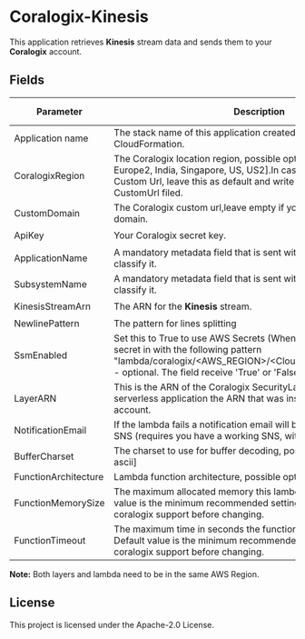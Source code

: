 # Coralogix-Kinesis

This application retrieves **Kinesis** stream data and sends them to your **Coralogix** account.

## Fields

| Parameter | Description | Default Value | Required |
|---|---|---|---|
| Application name | The stack name of this application created via AWS CloudFormation.|  | :heavy_check_mark: |
| CoralogixRegion | The Coralogix location region, possible options are [Europe, Europe2, India, Singapore, US, US2].In case that you want to use Custom Url, leave this as default and write the `Custom Url` in the CustomUrl filed.| Europe | :heavy_check_mark: |
| CustomDomain | The Coralogix custom url,leave empty if you don't use Custom domain.| | |
| ApiKey| Your Coralogix secret key. |  | :heavy_check_mark: |
| ApplicationName | A mandatory metadata field that is sent with each log and helps to classify it.|  | :heavy_check_mark: |
| SubsystemName |  A mandatory metadata field that is sent with each log and helps to classify it.|  | :heavy_check_mark: |
| KinesisStreamArn|  The ARN for the **Kinesis** stream.|  | :heavy_check_mark: |
| NewlinePattern|  The pattern for lines splitting| (?:\r\n\|\r\|\n) |  |
| SsmEnabled|  Set this to True to use AWS Secrets  (When enable it creates the secret in with the following pattern "lambda/coralogix/<AWS_REGION>/<Cloudwatch_lambda_name>") - optional. The field receive 'True' or 'False'. | False |  |
| LayerARN | This is the ARN of the Coralogix SecurityLayer. Copy from the ``SSM`` serverless application the ARN that was installed on the AWS account. | | |
| NotificationEmail | If the lambda fails a notification email will be sent to this address via SNS (requires you have a working SNS, with a validated domain). | |  |
| BufferCharset | The charset to use for buffer decoding, possible options are [utf8, ascii]| utf8 |  |
| FunctionArchitecture | Lambda function architecture, possible options are ``x86_64``, ``arm64``.| x86_64 |  |
| FunctionMemorySize | The maximum allocated memory this lambda may consume. Default value is the minimum recommended setting please consult coralogix support before changing. | 1024 |  |
| FunctionTimeout | The maximum time in seconds the function may be allowed to run. Default value is the minimum recommended setting please consult coralogix support before changing. | 300 |  |

**Note:** Both layers and lambda need to be in the same AWS Region.


## License

This project is licensed under the Apache-2.0 License.

